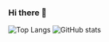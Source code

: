 ### Hi there 👋

<!--
**hMRZQ21/hMRZQ21** is a ✨ _special_ ✨ repository because its `README.md` (this file) appears on your GitHub profile.

Here are some ideas to get you started:

- 🔭 I’m currently working on 
- 🌱 I’m currently learning ...
- 👯 I’m looking to collaborate on ...
- 🤔 I’m looking for help with ...
- 💬 Ask me about ...
- 📫 How to reach me: ...
- 😄 Pronouns: ...
- ⚡ Fun fact: ...
-->
![Top Langs](https://github-readme-stats.vercel.app/api/top-langs/?username=hMRZQ21&theme=tokyonight)
![GitHub stats](https://github-readme-stats.vercel.app/api?username=hMRZQ21&show_icons=true&theme=tokyonight)
